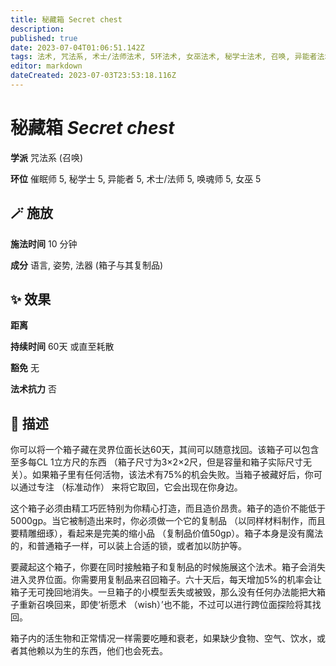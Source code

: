 ```yaml
---
title: 秘藏箱 Secret chest
description: 
published: true
date: 2023-07-04T01:06:51.142Z
tags: 法术, 咒法系, 术士/法师法术, 5环法术, 女巫法术, 秘学士法术, 召唤, 异能者法术, 催眠师法术, 唤魂师法术
editor: markdown
dateCreated: 2023-07-03T23:53:18.116Z
---
```


# **秘藏箱** *Secret chest*

**学派** 咒法系 (召唤) 

**环位** 催眠师 5, 秘学士 5, 异能者 5, 术士/法师 5, 唤魂师 5, 女巫 5

## 🪄 施放

**施法时间** 10 分钟

**成分** 语言, 姿势, 法器 (箱子与其复制品)

## ✨ 效果  

**距离**   

**持续时间** 60天 或直至耗散 

**豁免** 无

**法术抗力** 否

## 📖 描述

你可以将一个箱子藏在灵界位面长达60天，其间可以随意找回。该箱子可以包含至多每CL 1立方尺的东西 （箱子尺寸为3×2×2尺，但是容量和箱子实际尺寸无关）。如果箱子里有任何活物，该法术有75%的机会失败。当箱子被藏好后，你可以通过专注 （标准动作） 来将它取回，它会出现在你身边。

这个箱子必须由精工巧匠特别为你精心打造，而且造价昂贵。箱子的造价不能低于5000gp。当它被制造出来时，你必须做一个它的复制品 （以同样材料制作，而且要精雕细琢），看起来是完美的缩小品 （复制品价值50gp）。箱子本身是没有魔法的，和普通箱子一样，可以装上合适的锁，或者加以防护等。

要藏起这个箱子，你要在同时接触箱子和复制品的时候施展这个法术。箱子会消失进入灵界位面。你需要用复制品来召回箱子。六十天后，每天增加5%的机率会让箱子无可挽回地消失。一旦箱子的小模型丢失或被毁，那么没有任何办法能把大箱子重新召唤回来，即使‘祈愿术 （wish）’也不能，不过可以进行跨位面探险将其找回。

箱子内的活生物和正常情况一样需要吃睡和衰老，如果缺少食物、空气、饮水，或者其他赖以为生的东西，他们也会死去。
    